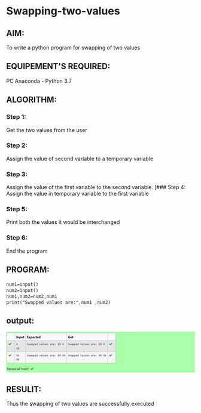 # Swapping-two-values
## AIM:
To write a python program for swapping of two values
## EQUIPEMENT'S REQUIRED: 
PC
Anaconda - Python 3.7
## ALGORITHM: 
### Step 1:
Get the two values from the user
### Step 2: 
Assign the value of second variable to a temporary variable 
### Step 3: 
Assign the value of the first variable to the second variable.
[### Step 4:  
Assign the value in temporary variable to the first variable
### Step 5: 
Print both the values it would be interchanged
### Step 6: 
End the program
## PROGRAM:
```
num1=input()
num2=input()
num1,num2=num2,num1
print("Swapped values are:",num1 ,num2)

```
## output:
![output](op.png)


## RESULlT:
Thus the swapping of two values are successfully executed



